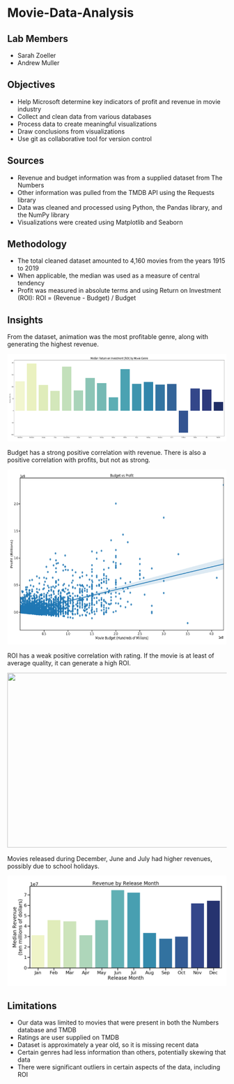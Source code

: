 # Movie-Data-Analysis
## Lab Members
- Sarah Zoeller
- Andrew Muller
## Objectives
- Help Microsoft determine key indicators of profit and revenue in movie industry
- Collect and clean data from various databases
- Process data to create meaningful visualizations
- Draw conclusions from visualizations
- Use git as collaborative tool for version control
## Sources
- Revenue and budget information was from a supplied dataset from The Numbers 
- Other information was pulled from the TMDB API using the Requests library
- Data was cleaned and processed using Python, the Pandas library, and the NumPy library
- Visualizations were created using Matplotlib and Seaborn
## Methodology
- The total cleaned dataset amounted to 4,160 movies from the years 1915 to 2019
- When applicable, the median was used as a measure of central tendency
- Profit was measured in absolute terms and using Return on Investment (ROI):
  ROI = (Revenue - Budget) / Budget
## Insights
  From the dataset, animation was the most profitable genre, along with generating the highest revenue.
  
  <img src= "https://github.com/swzoeller/Movie-Data-Analysis/blob/main/Visualizations/Genre%20and%20Budget%20Analysis/Median%20ROI%20Genre.png" width="800" height="200"/>
 
  Budget has a strong positive correlation with revenue. There is also a positive correlation with profits, but not as strong.
  
  <img src= "https://github.com/swzoeller/Movie-Data-Analysis/blob/main/Visualizations/Genre%20and%20Budget%20Analysis/Budget%20v%20Profit.png" width="600" height="400"/>
 
  ROI has a weak positive correlation with rating. If the movie is at least of average quality, it can generate a high ROI.
  
  <img src= "https://github.com/swzoeller/Movie-Data-Analysis/blob/main/Visualizations/Ratings%20Analysis/ROI%20vs%20Rating.png.png" width="600" height="400"/>
  
  Movies released during December, June and July had higher revenues, possibly due to school holidays.
  
  ![genre](/Visualizations/Release%20Month%20Analysis/Revenue%20by%20Release%20Month.png)
  
  ## Limitations
  
  - Our data was limited to movies that were present in both the Numbers database and TMDB
  - Ratings are user supplied on TMDB
  - Dataset is approximately a year old, so it is missing recent data
  - Certain genres had less information than others, potentially skewing that data
  - There were significant outliers in certain aspects of the data, including ROI
